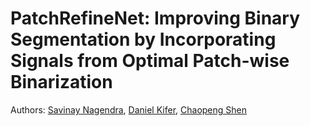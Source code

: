 # PatchRefineNet: Improving Binary Segmentation by Incorporating Signals from Optimal Patch-wise Binarization
Authors: [Savinay Nagendra](https://github.com/savinay95n), [Daniel Kifer](https://github.com/dkifer), [Chaopeng Shen](https://github.com/chaopengshen)
